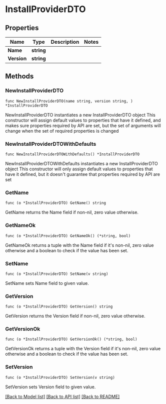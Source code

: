 # InstallProviderDTO

## Properties

Name | Type | Description | Notes
------------ | ------------- | ------------- | -------------
**Name** | **string** |  | 
**Version** | **string** |  | 

## Methods

### NewInstallProviderDTO

`func NewInstallProviderDTO(name string, version string, ) *InstallProviderDTO`

NewInstallProviderDTO instantiates a new InstallProviderDTO object
This constructor will assign default values to properties that have it defined,
and makes sure properties required by API are set, but the set of arguments
will change when the set of required properties is changed

### NewInstallProviderDTOWithDefaults

`func NewInstallProviderDTOWithDefaults() *InstallProviderDTO`

NewInstallProviderDTOWithDefaults instantiates a new InstallProviderDTO object
This constructor will only assign default values to properties that have it defined,
but it doesn't guarantee that properties required by API are set

### GetName

`func (o *InstallProviderDTO) GetName() string`

GetName returns the Name field if non-nil, zero value otherwise.

### GetNameOk

`func (o *InstallProviderDTO) GetNameOk() (*string, bool)`

GetNameOk returns a tuple with the Name field if it's non-nil, zero value otherwise
and a boolean to check if the value has been set.

### SetName

`func (o *InstallProviderDTO) SetName(v string)`

SetName sets Name field to given value.


### GetVersion

`func (o *InstallProviderDTO) GetVersion() string`

GetVersion returns the Version field if non-nil, zero value otherwise.

### GetVersionOk

`func (o *InstallProviderDTO) GetVersionOk() (*string, bool)`

GetVersionOk returns a tuple with the Version field if it's non-nil, zero value otherwise
and a boolean to check if the value has been set.

### SetVersion

`func (o *InstallProviderDTO) SetVersion(v string)`

SetVersion sets Version field to given value.



[[Back to Model list]](../README.md#documentation-for-models) [[Back to API list]](../README.md#documentation-for-api-endpoints) [[Back to README]](../README.md)


